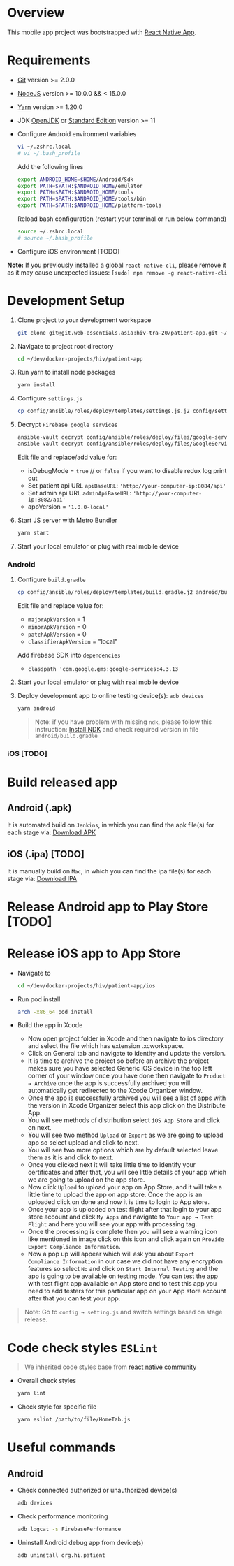 # Overview

This mobile app project was bootstrapped with [React Native App](https://reactnative.dev/docs/environment-setup).

# Requirements

* [Git](https://git-scm.com/) version >= 2.0.0
* [NodeJS](https://nodejs.org/en/download/package-manager/) version >= 10.0.0 && < 15.0.0
* [Yarn](https://yarnpkg.com/lang/en/docs/install/#debian-stable) version >= 1.20.0
* JDK [OpenJDK](http://openjdk.java.net/install/) or [Standard Edition](https://docs.oracle.com/en/java/javase/index.html) version >= 11
* Configure Android environment variables

    ```bash
    vi ~/.zshrc.local
    # vi ~/.bash_profile
    ```

    Add the following lines

    ```bash
    export ANDROID_HOME=$HOME/Android/Sdk
    export PATH=$PATH:$ANDROID_HOME/emulator
    export PATH=$PATH:$ANDROID_HOME/tools
    export PATH=$PATH:$ANDROID_HOME/tools/bin
    export PATH=$PATH:$ANDROID_HOME/platform-tools
    ```

    Reload bash configuration (restart your terminal or run below command)

    ```bash
    source ~/.zshrc.local
    # source ~/.bash_profile
    ```

* Configure iOS environment [TODO]

__Note:__ If you previously installed a global `react-native-cli`, please remove it as it may cause unexpected issues: `[sudo] npm remove -g react-native-cli`

# Development Setup

1. Clone project to your development workspace

    ```bash
    git clone git@git.web-essentials.asia:hiv-tra-20/patient-app.git ~/dev/docker-projects/hiv/patient-app
    ```

2. Navigate to project root directory

    ```bash
    cd ~/dev/docker-projects/hiv/patient-app
    ```

3. Run yarn to install node packages

    ```bash
    yarn install
    ```

4. Configure `settings.js`

    ```bash
    cp config/ansible/roles/deploy/templates/settings.js.j2 config/settings.js
    ```

5. Decrypt `Firebase google services`

     ```bash
    ansible-vault decrypt config/ansible/roles/deploy/files/google-services.json.vault --output=android/app/google-services.json
    ansible-vault decrypt config/ansible/roles/deploy/files/GoogleService-Info.plist.vault --output=ios/GoogleService-Info.plist
    ```

    Edit file and replace/add value for:
    * isDebugMode = `true` // or `false` if you want to disable redux log print out
    * Set patient api URL `apiBaseURL`: `'http://your-computer-ip:8084/api'`
    * Set admin api URL `adminApiBaseURL`: `'http://your-computer-ip:8082/api'`
    * appVersion = `'1.0.0-local'`

6. Start JS server with Metro Bundler

    ```bash
    yarn start
    ```

7. Start your local emulator or plug with real mobile device

### Android

1. Configure `build.gradle`

    ```bash
    cp config/ansible/roles/deploy/templates/build.gradle.j2 android/build.gradle
    ```

     Edit file and replace value for:
     * `majorApkVersion` = 1
     * `minorApkVersion` = 0
     * `patchApkVersion` = 0
     * `classifierApkVersion` = "local"

     Add firebase SDK into `dependencies`
     * `classpath 'com.google.gms:google-services:4.3.13`

2. Start your local emulator or plug with real mobile device

3. Deploy development app to online testing device(s): `adb devices`

    ```bash
    yarn android
    ```

    > Note: if you have problem with missing `ndk`, please follow this instruction: [Install NDK](https://developer.android.com/studio/projects/install-ndk) and check required version in file `android/build.gradle`

### iOS [TODO]

# Build released app

## Android (.apk)
It is automated build on `Jenkins`, in which you can find the apk file(s) for each stage via: [Download APK](https://packages.web-essentials.asia/apk/hiv/)

## iOS (.ipa) [TODO]
It is manually build on `Mac`, in which you can find the ipa file(s) for each stage via: [Download IPA](https://packages.web-essentials.asia/ipa/hiv/)

# Release Android app to Play Store [TODO]
# Release iOS app to App Store
* Navigate to
    ```bash
    cd ~/dev/docker-projects/hiv/patient-app/ios
    ```
* Run pod install
    ```bash
    arch -x86_64 pod install
    ```
  
* Build the app in Xcode
    * Now open project folder in Xcode and then navigate to ios directory and select the file which has extension .xcworkspace.
    * Click on General tab and navigate to identity and update the version.
    * It is time to archive the project so before an archive the project makes sure you have selected Generic iOS device in the top left corner of your window once you have done then navigate to `Product → Archive` once the app is successfully archived you will automatically get redirected to the Xcode Organizer window.
    * Once the app is successfully archived you will see a list of apps with the version in Xcode Organizer select this app click on the Distribute App.
    * You will see methods of distribution select `iOS App Store` and click on next.
    * You will see two method `Upload` or `Export` as we are going to upload app so select upload and click to next.
    * You will see two more options which are by default selected leave them as it is and click to next.
    * Once you clicked next it will take little time to identify your certificates and after that, you will see little details of your app which we are going to upload on the app store.
    * Now click `Upload` to upload your app on App Store, and it will take a little time to upload the app on app store. Once the app is an uploaded click on done and now it is time to login to App store.
    * Once your app is uploaded on test flight after that login to your app store account and click `My Apps` and navigate to `Your app → Test Flight` and here you will see your app with processing tag.
    * Once the processing is complete then you will see a warning icon like mentioned in image click on this icon and click again on `Provide Export Compliance Information`.
    * Now a pop up will appear which will ask you about `Export Compliance Information` in our case we did not have any encryption features so select `No` and click on `Start Internal Testing` and the app is going to be available on testing mode. You can test the app with test flight app available on App store and to test this app you need to add testers for this particular app on your App store account after that you can test your app.
    
> Note: Go to `config → setting.js` and switch settings based on stage release.

# Code check styles `ESLint`

> We inherited code styles base from [react native community](https://github.com/facebook/react-native/blob/master/packages/eslint-config-react-native-community/index.js)

* Overall check styles

    ```bash
    yarn lint
    ```

* Check style for specific file

    ```bash
    yarn eslint /path/to/file/HomeTab.js
    ```

# Useful commands

## Android

* Check connected authorized or unauthorized device(s)

    ```bash
    adb devices
    ```
  
* Check performance monitoring

    ```bash
    adb logcat -s FirebasePerformance
    ```

* Uninstall Android debug app from device(s)

    ```bash
    adb uninstall org.hi.patient
    ```
